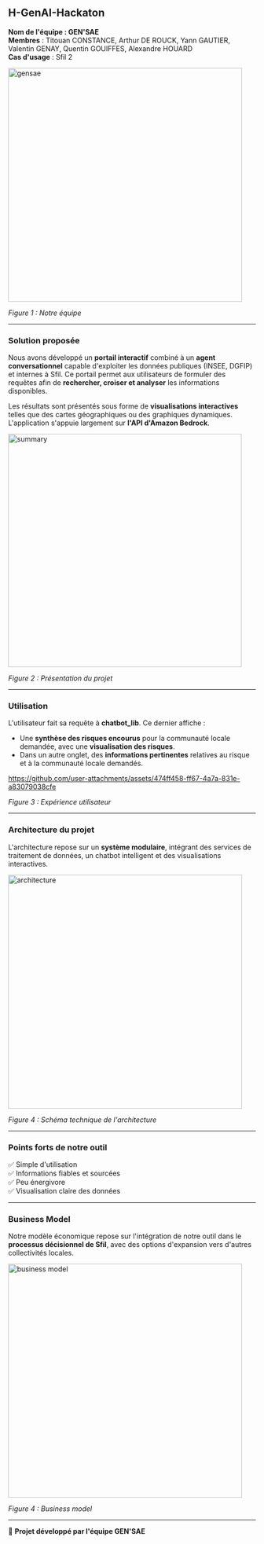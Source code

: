 ## H-GenAI-Hackaton

**Nom de l'équipe : GEN'SAE**  
**Membres** : Titouan CONSTANCE, Arthur DE ROUCK, Yann GAUTIER, Valentin GENAY, Quentin GOUIFFES, Alexandre HOUARD  
**Cas d'usage** : Sfil 2  

<img width="476" alt="gensae" src="https://github.com/user-attachments/assets/1ad88db6-74b9-4fd4-a7aa-886fbbf9c198" />

*Figure 1 : Notre équipe*  

---

### Solution proposée
Nous avons développé un **portail interactif** combiné à un **agent conversationnel** capable d'exploiter les données publiques (INSEE, DGFIP) et internes à Sfil. Ce portail permet aux utilisateurs de formuler des requêtes afin de **rechercher, croiser et analyser** les informations disponibles.  

Les résultats sont présentés sous forme de **visualisations interactives** telles que des cartes géographiques ou des graphiques dynamiques. L'application s'appuie largement sur **l'API d'Amazon Bedrock**.  

<img width="475" alt="summary" src="https://github.com/user-attachments/assets/dc6fac18-d92c-46b3-b9f6-53db40fd84d8" />

*Figure 2 : Présentation du projet*  

---

### Utilisation
L'utilisateur fait sa requête à **chatbot_lib**. Ce dernier affiche :  
- Une **synthèse des risques encourus** pour la communauté locale demandée, avec une **visualisation des risques**.  
- Dans un autre onglet, des **informations pertinentes** relatives au risque et à la communauté locale demandés.




https://github.com/user-attachments/assets/474ff458-ff67-4a7a-831e-a83079038cfe

*Figure 3 : Expérience utilisateur*  

---

### Architecture du projet
L'architecture repose sur un **système modulaire**, intégrant des services de traitement de données, un chatbot intelligent et des visualisations interactives. 

<img width="476" alt="architecture" src="https://github.com/user-attachments/assets/864c9808-9a80-45e1-999a-1dc6123a1c6c" />

*Figure 4 : Schéma technique de l'architecture*  

---

### Points forts de notre outil
✅ Simple d'utilisation  
✅ Informations fiables et sourcées  
✅ Peu énergivore  
✅ Visualisation claire des données  

---

### Business Model
Notre modèle économique repose sur l'intégration de notre outil dans le **processus décisionnel de Sfil**, avec des options d'expansion vers d'autres collectivités locales.  

<img width="476" alt="business model" src="https://github.com/user-attachments/assets/4c3b94cc-c1cf-4124-945a-98c80e9ced46" />

*Figure 4 : Business model* 

---

📌 **Projet développé par l'équipe GEN'SAE**
